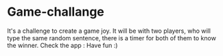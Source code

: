 # Game-challange

It's a challenge to create a game joy.
It will be with two players, who will type the same random sentence, there is a timer for both of them to know the winner.
Check the app : 
Have fun :)